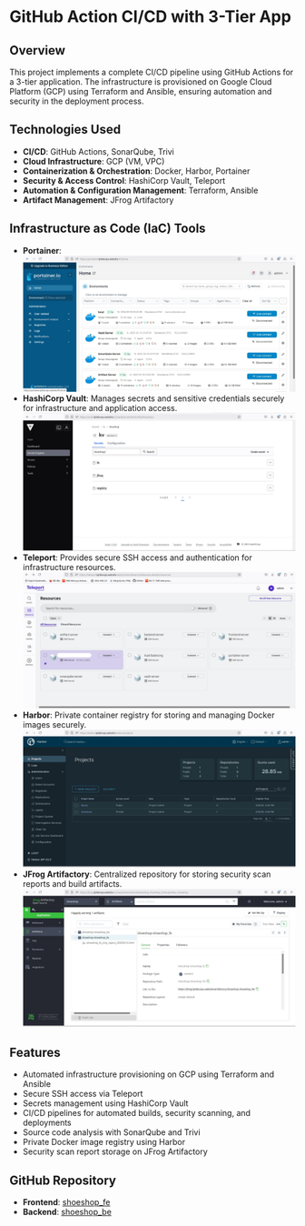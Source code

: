 # GitHub Action CI/CD with 3-Tier App

## Overview
This project implements a complete CI/CD pipeline using GitHub Actions for a 3-tier application. The infrastructure is provisioned on Google Cloud Platform (GCP) using Terraform and Ansible, ensuring automation and security in the deployment process.

## Technologies Used
- **CI/CD**: GitHub Actions, SonarQube, Trivi
- **Cloud Infrastructure**: GCP (VM, VPC)
- **Containerization & Orchestration**: Docker, Harbor, Portainer
- **Security & Access Control**: HashiCorp Vault, Teleport
- **Automation & Configuration Management**: Terraform, Ansible
- **Artifact Management**: JFrog Artifactory

## Infrastructure as Code (IaC) Tools
- **Portainer**: 
  ![Terraform](images/portainer.jpg)
- **HashiCorp Vault**: Manages secrets and sensitive credentials securely for infrastructure and application access.
  ![Vault](images/vault.jpg)
- **Teleport**: Provides secure SSH access and authentication for infrastructure resources.
  ![Teleport](images/teleport.jpg)
- **Harbor**: Private container registry for storing and managing Docker images securely.
  ![Harbor](images/harbor.jpg)
- **JFrog Artifactory**: Centralized repository for storing security scan reports and build artifacts.
  ![Artifactory](images/jfrog.jpg)

## Features
- Automated infrastructure provisioning on GCP using Terraform and Ansible
- Secure SSH access via Teleport
- Secrets management using HashiCorp Vault
- CI/CD pipelines for automated builds, security scanning, and deployments
- Source code analysis with SonarQube and Trivi
- Private Docker image registry using Harbor
- Security scan report storage on JFrog Artifactory


## GitHub Repository
- **Frontend**: [shoeshop_fe](https://github.com/DevopsLPT/shoeshop_fe)
- **Backend**: [shoeshop_be](https://github.com/DevopsLPT/shoeshop_be)
